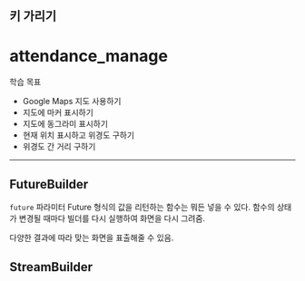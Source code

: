 ## 키 가리기

# attendance_manage

학습 목표

- Google Maps 지도 사용하기
- 지도에 마커 표시하기
- 지도에 동그라미 표시하기
- 현재 위치 표시하고 위경도 구하기
- 위경도 간 거리 구하기

---

## FutureBuilder
`future` 파라미터
    Future 형식의 값을 리턴하는 함수는 뭐든 넣을 수 있다.
    함수의 상태가 변경될 때마다 빌더를 다시 실행하여 화면을 다시 그려줌. 

다양한 결과에 따라 맞는 화면을 표출해줄 수 있음.


## StreamBuilder
